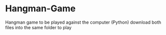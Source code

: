 # Hangman-Game
Hangman game to be played against the computer (Python)
download both files into the same folder to play
